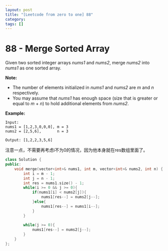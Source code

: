 ```yaml
---
layout: post
title: "[Leetcode from zero to one] 88"
category: 
tags: []
---
```


# 88 - Merge Sorted Array

Given two sorted integer arrays *nums1* and *nums2*, merge *nums2* into *nums1* as one sorted array.

**Note:**

- The number of elements initialized in *nums1* and *nums2* are *m* and *n* respectively.
- You may assume that *nums1* has enough space (size that is greater or equal to *m* + *n*) to hold additional elements from *nums2*.

**Example:**

```
Input:
nums1 = [1,2,3,0,0,0], m = 3
nums2 = [2,5,6],       n = 3

Output: [1,2,2,3,5,6]
```

注意一点，不需要再考虑i不为0的情况，因为他本身就在res数组里面了。

```c++
class Solution {
public:
    void merge(vector<int>& nums1, int m, vector<int>& nums2, int n) {
        int i = m - 1;
        int j = n - 1;
        int res = nums1.size() - 1;
        while(i >= 0 && j >= 0){
            if(nums1[i] < nums2[j]){
                nums1[res--] = nums2[j--];
            }else{
                nums1[res--] = nums1[i--];
            }
        }
        
        while(j >= 0){
            nums1[res--] = nums2[j--];
        }
    }
};
```


